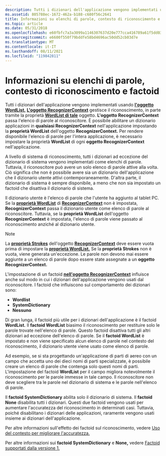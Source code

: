 ```yaml
---
description: Tutti i dizionari dell'applicazione vengono implementati usando l'oggetto WordList.
ms.assetid: 805788ec-1672-462a-b188-c680f56c2641
title: Informazioni su elenchi di parole, contesto di riconoscimento e factoid
ms.topic: article
ms.date: 05/31/2018
ms.openlocfilehash: e60fbfc7a3a3099a1146307637d20e777cca416789a61f5dd034f9d86911f1a4
ms.sourcegitcommit: e6600f550f79bddfe58bd4696ac50dd52cb03d7e
ms.translationtype: MT
ms.contentlocale: it-IT
ms.lasthandoff: 08/11/2021
ms.locfileid: "119842811"
---
```

# <a name="understanding-word-lists-recognizer-context-and-factoids"></a>Informazioni su elenchi di parole, contesto di riconoscimento e factoid

Tutti i dizionari dell'applicazione vengono implementati usando [**l'oggetto WordList.**](inkwordlist-class.md) [**L'oggetto RecognizerContext**](inkrecognizercontext-class.md) gestisce il riconoscimento, in parte tramite la proprietà [**WordList di tale**](/windows/desktop/api/msinkaut/nf-msinkaut-iinkrecognizercontext-get_wordlist) oggetto. **L'oggetto RecognizerContext** passa l'elenco di parole al riconoscitore. È possibile abilitare un dizionario applicazioni in **qualsiasi RecognizerContext** nell'applicazione impostando la **proprietà WordList** dell'oggetto **RecognizerContext.** Per rendere disponibile l'elenco di parole per l'intera applicazione, è necessario impostare la proprietà **WordList** di ogni **oggetto RecognizerContext** nell'applicazione.

A livello di sistema di riconoscimento, tutti i dizionari ad eccezione del dizionario di sistema vengono implementati come elenchi di parole. Tuttavia, il riconoscitore può avere un solo elenco di parole attive alla volta. Ciò significa che non è possibile avere sia un dizionario dell'applicazione che il dizionario utente attivi contemporaneamente. D'altra parte, il dizionario di sistema è sempre disponibile, a meno che non sia impostato un factoid che disattiva il dizionario di sistema.

Il dizionario utente è l'elenco di parole che l'utente ha aggiunto al tablet PC. Se la [**proprietà WordList**](/windows/desktop/api/msinkaut/nf-msinkaut-iinkrecognizercontext-get_wordlist) di [**RecognizerContext**](inkrecognizercontext-class.md) non è impostata, **RecognizerContext** passa il dizionario utente come elenco di parole al riconoscitore. Tuttavia, se la **proprietà WordList** dell'oggetto **RecognizerContext** è impostata, l'elenco di parole viene passato al riconoscimento anziché al dizionario utente.

> [!Note]  
> La [**proprietà Strokes**](/windows/desktop/api/msinkaut/nf-msinkaut-iinkrecognizercontext-get_strokes) dell'oggetto [**RecognizerContext**](inkrecognizercontext-class.md) deve essere vuota prima di impostare la [**proprietà WordList.**](/windows/desktop/api/msinkaut/nf-msinkaut-iinkrecognizercontext-get_wordlist) Se la **proprietà Strokes** non è vuota, viene generata un'eccezione. Le parole non devono mai essere aggiunte a un elenco di parole dopo essere state assegnate a un **oggetto RecognizerContext.**

 

L'impostazione di un factoid [**nell'oggetto RecognizerContext**](inkrecognizercontext-class.md) influisce anche sul modo in cui i dizionari dell'applicazione vengono usati dal riconoscitore. I factoid che influiscono sul comportamento dei dizionari sono:

-   **Wordlist**
-   **SystemDictionary**
-   **Nessuno**

Di gran lunga, il factoid più utile per i dizionari dell'applicazione è il factoid **WordList.** Il **factoid WordList** biasimo il riconoscimento per restituire solo le parole trovate nell'elenco di parole. Questo factoid disattiva tutti gli altri dizionari ad eccezione dell'elenco di parole. Se il **factoid WordList** è impostato e non viene specificato alcun elenco di parole nel contesto del riconoscimento, il dizionario utente viene usato come elenco di parole.

Ad esempio, se si sta progettando un'applicazione di parti di aereo con un campo che accetta uno dei dieci nomi di parti specializzate, è possibile creare un elenco di parole che contenga solo questi nomi di parti. L'impostazione del factoid **WordList** per il campo migliora notevolmente il riconoscimento per le parole immesse in tale campo. Il riconoscitore non deve scegliere tra le parole nel dizionario di sistema e le parole nell'elenco di parole.

Il **factoid SystemDictionary** abilita solo il dizionario di sistema. Il **factoid None** disabilita tutti i dizionari. Questi due factoid vengono usati per aumentare l'accuratezza del riconoscimento in determinati casi. Tuttavia, poiché disabilitano i dizionari delle applicazioni, raramente vengono usati insieme ai dizionari dell'applicazione.

Per altre informazioni sull'effetto dei factoid sul riconoscimento, vedere [Uso del contesto per migliorare l'accuratezza.](using-context-to-improve-accuracy.md)

Per altre informazioni sui **factoid SystemDictionary** e **None,** vedere [Factoid supportati dalla versione 1.](supported-factoids-from-version-1.md)

 

 



